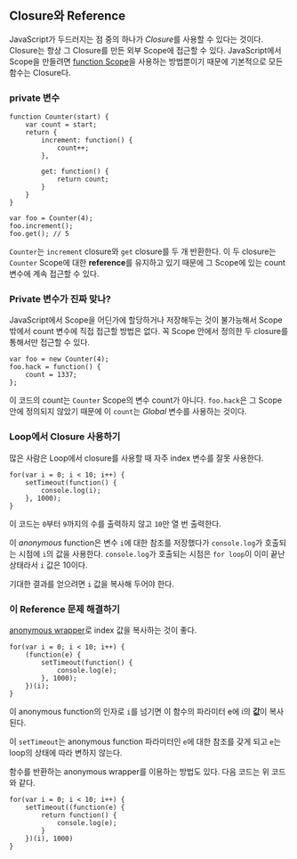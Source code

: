 ## Closure와 Reference

JavaScript가 두드러지는 점 중의 하나가 *Closure*를 사용할 수 있다는 것이다. Closure는 항상 그 Closure를 만든 외부 Scope에 접근할 수 있다. JavaScript에서 Scope을 만들려면 [function Scope](#function.scopes)을 사용하는 방법뿐이기 때문에 기본적으로 모든 함수는 Closure다.

### private 변수

    function Counter(start) {
        var count = start;
        return {
            increment: function() {
                count++;
            },

            get: function() {
                return count;
            }
        }
    }

    var foo = Counter(4);
    foo.increment();
    foo.get(); // 5

`Counter`는 `increment` closure와 `get` closure를 두 개 반환한다. 이 두 closure는 `Counter` Scope에 대한 **reference**를 유지하고 있기 때문에 그 Scope에 있는 count 변수에 계속 접근할 수 있다.

### Private 변수가 진짜 맞나?

JavaScript에서 Scope을 어딘가에 할당하거나 저장해두는 것이 불가능해서 Scope 밖에서 count 변수에 직접 접근할 방법은 없다. 꼭 Scope 안에서 정의한 두 closure를 통해서만 접근할 수 있다.

    var foo = new Counter(4);
    foo.hack = function() {
        count = 1337;
    };

이 코드의 count는 `Counter` Scope의 변수 count가 아니다. `foo.hack`은 그 Scope 안에 정의되지 않았기 때문에 이 `count`는 *Global* 변수를 사용하는 것이다.

### Loop에서 Closure 사용하기

많은 사람은 Loop에서 closure를 사용할 때 자주 index 변수를 잘못 사용한다.

    for(var i = 0; i < 10; i++) {
        setTimeout(function() {
            console.log(i);  
        }, 1000);
    }

이 코드는 `0`부터 `9`까지의 수를 출력하지 않고 `10`만 열 번 출력한다.

이 *anonymous* function은 변수 `i`에 대한 참조를 저장했다가 `console.log`가 호출되는 시점에 `i`의 값을 사용한다. `console.log`가 호출되는 시점은 `for loop`이 이미 끝난 상태라서 `i` 값은 10이다.

기대한 결과를 얻으려면 `i` 값을 복사해 두어야 한다.

### 이 Reference 문제 해결하기

[anonymous wrapper](#function.scopes)로 index 값을 복사하는 것이 좋다.

    for(var i = 0; i < 10; i++) {
        (function(e) {
            setTimeout(function() {
                console.log(e);  
            }, 1000);
        })(i);
    }

이 anonymous function의 인자로 `i`를 넘기면 이 함수의 파라미터 e에 i의 **값**이 복사된다.

이 `setTimeout`는 anonymous function 파라미터인 `e`에 대한 참조를 갖게 되고 `e`는 loop의 상태에 따라 변하지 않는다.

함수를 반환하는 anonymous wrapper를 이용하는 방법도 있다. 다음 코드는 위 코드와 같다.

    for(var i = 0; i < 10; i++) {
        setTimeout((function(e) {
            return function() {
                console.log(e);
            }
        })(i), 1000)
    }
